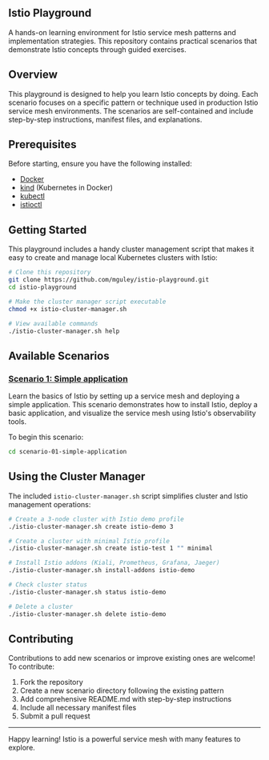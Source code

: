 ## Istio Playground

A hands-on learning environment for Istio service mesh patterns and implementation strategies.
This repository contains practical scenarios that demonstrate Istio concepts through guided exercises.

## Overview

This playground is designed to help you learn Istio concepts by doing.
Each scenario focuses on a specific pattern or technique used in production Istio service mesh environments.
The scenarios are self-contained and include step-by-step instructions, manifest files, and explanations.

## Prerequisites

Before starting, ensure you have the following installed:
- [Docker](https://docs.docker.com/get-docker/)
- [kind](https://kind.sigs.k8s.io/docs/user/quick-start/) (Kubernetes in Docker)
- [kubectl](https://kubernetes.io/docs/tasks/tools/install-kubectl/)
- [istioctl](https://istio.io/latest/docs/setup/getting-started/#download)

## Getting Started

This playground includes a handy cluster management script that makes it easy to create and manage local Kubernetes clusters with Istio:

```bash
# Clone this repository
git clone https://github.com/mguley/istio-playground.git
cd istio-playground

# Make the cluster manager script executable
chmod +x istio-cluster-manager.sh

# View available commands
./istio-cluster-manager.sh help
```

## Available Scenarios

### [Scenario 1: Simple application](./scenario-01-simple-application/)

Learn the basics of Istio by setting up a service mesh and deploying a simple application. This scenario demonstrates how to install Istio, deploy a basic application, and visualize the service mesh using Istio's observability tools.

To begin this scenario:
```bash
cd scenario-01-simple-application
```

## Using the Cluster Manager

The included `istio-cluster-manager.sh` script simplifies cluster and Istio management operations:

```bash
# Create a 3-node cluster with Istio demo profile
./istio-cluster-manager.sh create istio-demo 3

# Create a cluster with minimal Istio profile
./istio-cluster-manager.sh create istio-test 1 "" minimal

# Install Istio addons (Kiali, Prometheus, Grafana, Jaeger)
./istio-cluster-manager.sh install-addons istio-demo

# Check cluster status
./istio-cluster-manager.sh status istio-demo

# Delete a cluster
./istio-cluster-manager.sh delete istio-demo
```

## Contributing

Contributions to add new scenarios or improve existing ones are welcome! To contribute:

1. Fork the repository
2. Create a new scenario directory following the existing pattern
3. Add comprehensive README.md with step-by-step instructions
4. Include all necessary manifest files
5. Submit a pull request

---

Happy learning! Istio is a powerful service mesh with many features to explore.